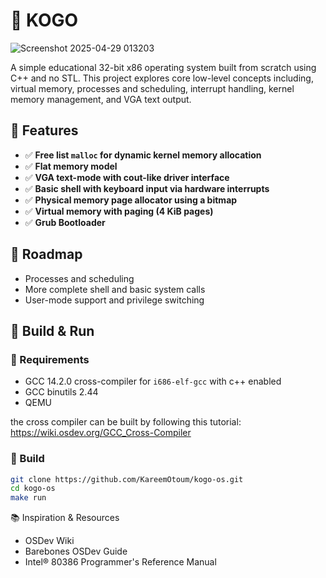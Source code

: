 # 🐨 KOGO

![Screenshot 2025-04-29 013203](https://github.com/user-attachments/assets/1289168d-11ea-490a-a720-329b3f9eea40)

A simple educational 32-bit x86 operating system built from scratch using C++ and no STL. 
This project explores core low-level concepts including, virtual memory, processes and scheduling, 
interrupt handling, kernel memory management, and VGA text output.  

## 🧠 Features  

- ✅ **Free list `malloc` for dynamic kernel memory allocation**
- ✅ **Flat memory model**
- ✅ **VGA text-mode with cout-like driver interface**
- ✅ **Basic shell with keyboard input via hardware interrupts**
- ✅ **Physical memory page allocator using a bitmap**
- ✅ **Virtual memory with paging (4 KiB pages)**
- ✅ **Grub Bootloader**  

## 🚧 Roadmap  
- Processes and scheduling
- More complete shell and basic system calls
- User-mode support and privilege switching  


## 🧰 Build & Run

### 🔨 Requirements

- GCC 14.2.0 cross-compiler for `i686-elf-gcc` with c++ enabled
- GCC binutils 2.44 
- QEMU

the cross compiler can be built by following this tutorial: https://wiki.osdev.org/GCC_Cross-Compiler

### 🚀 Build

```bash
git clone https://github.com/KareemOtoum/kogo-os.git
cd kogo-os
make run
```

📚 Inspiration & Resources
 - OSDev Wiki
 - Barebones OSDev Guide
 - Intel® 80386 Programmer's Reference Manual
